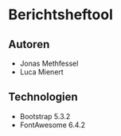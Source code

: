 # Berichtsheftool

## Autoren

- Jonas Methfessel
- Luca Mienert

## Technologien

- Bootstrap 5.3.2
- FontAwesome 6.4.2

